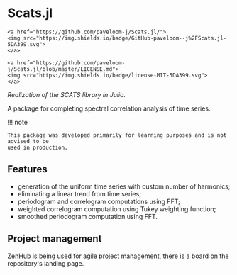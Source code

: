 # Scats.jl

```@raw html
<a href="https://github.com/paveloom-j/Scats.jl/">
<img src="https://img.shields.io/badge/GitHub-paveloom--j%2FScats.jl-5DA399.svg">
</a>

<a href="https://github.com/paveloom-j/Scats.jl/blob/master/LICENSE.md">
<img src="https://img.shields.io/badge/license-MIT-5DA399.svg">
</a>
```

_Realization of the SCATS library in Julia._

A package for completing spectral correlation analysis of time series.

!!! note

    This package was developed primarily for learning purposes and is not advised to be
    used in production.

## Features

- generation of the uniform time series with custom number of harmonics;
- eliminating a linear trend from time series;
- periodogram and correlogram computations using FFT;
- weighted correlogram computation using Tukey weighting function;
- smoothed periodogram computation using FFT.

## Project management

[ZenHub](https://www.zenhub.com) is being used for agile project management,
there is a board on the repository's landing page.
